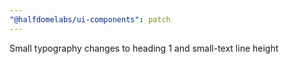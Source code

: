 ```yaml
---
"@halfdomelabs/ui-components": patch
---
```


Small typography changes to heading 1 and small-text line height
